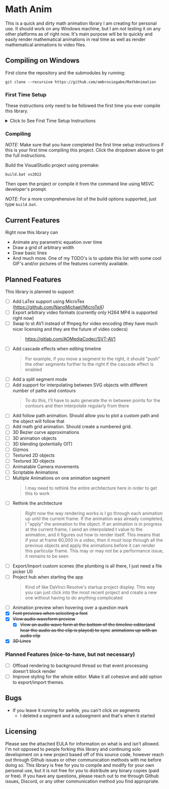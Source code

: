 # Math Anim

This is a quick and dirty math animation library I am creating for personal use. It should work on any Windows machine, but I am not testing it on any other platforms as of right now. It's main purpose will be to quickly and easily render mathematical animations in real time as well as render mathematical animations to video files.

## Compiling on Windows

First clone the repository and the submodules by running:

```batch
git clone --recursive https://github.com/ambrosiogabe/MathAnimation
```

### First Time Setup

These instructions only need to be followed the first time you ever compile this library.

<details>

<summary>
Click to See First Time Setup Instructions
</summary>

 First we need to setup ffmpeg.

I'm only writing instructions for Windows and MSVC. For information on compiling ffmpeg in a different environment, please see [ffmpeg documentation](https://ffmpeg.org/platform.html#Windows) for further details and make the appropriate changes.

Unfortunately, ffmpeg is a particularly wild beast, so compiling is non-trivial.

#### Setting up Environment for ffmpeg

(_The following instructions are modified from [ffmpeg documentation](https://ffmpeg.org/platform.html#Windows)_)

* [MSYS2](https://www.msys2.org)
* [NASM](https://www.msys2.org)

Next, make sure that the following are completed.

1. Place `nasm.exe` in your `PATH`.
2. To set up a proper environment in MSYS2, you need to run `msys_shell.bat` from the Visual Studio or Intel Compiler command prompt. To do this:
    * First type in `Developer Command Prompt for VS` in your windows search bar.
    * Run the command prompt.
    * Change directories to where you installed msys2.
        * The default dir for me is `cd C:\tools\msys64`
    * Run `msys2_shell.cmd -use-full-path` to launch msys2.
3. Make sure `cl` works. Running `cl` should print something starting with: `Microsoft (R) C/C++...`
4. Make sure `NASM` is available. Running `nasm -v` should print the version.
5. Change into the directory where you have this repo installed.
6. Finally, to compile ffmpeg, run:

```bash
# NOTE This will take quite some time to compile
pushd ./Animations/vendor/ffmpeg
./configure \
    --toolchain=msvc \
    --prefix=./build \
    --disable-doc \
    --arch=x86_64 \
    --disable-x86asm 
make 
make install

# Rename the files to .lib extension to make premake happy
mv ./build/lib/libavcodec.a ./build/lib/libavcodec.lib
mv ./build/lib/libavdevice.a ./build/lib/libavdevice.lib
mv ./build/lib/libavfilter.a ./build/lib/libavfilter.lib
mv ./build/lib/libavformat.a ./build/lib/libavformat.lib
mv ./build/lib/libavutil.a ./build/lib/libavutil.lib
mv ./build/lib/libswresample.a ./build/lib/libswresample.lib
mv ./build/lib/libswscale.a ./build/lib/libswscale.lib
popd
```

7. Verify that you compiled everything correctly. There should be a file named `build` in the current directory `./Animations/vendor/ffmpeg/build`. Inside this file you should see several directories with and a `lib` folder with the ffmpeg binaries.
    * If this is correct, then you're done compiling ffmpeg.

#### Setting up Environment for freetype

Thankfully, freetype is much simpler to set up than ffmpeg. To compile on windows, I'll be using cmake and MSVC. You can change use a different build system if you like, just ensure that at the end you have two directories for a release and debug version of freetype at the locations:

```bash
./Animations/vendor/freetype/build/Debug/freetyped.lib
./Animations/vendor/freetype/build/Release/freetype.lib
```

To build with CMake and MSVC:

1. Open up a developer command prompt for MSVC.
2. Change into your local directory for this animations library.
3. Run the following commands to compile freetype:

```batch
pushd .\Animations\vendor\freetype
mkdir build
pushd build
cmake ..
msbuild freetype.sln /property:Configuration=Debug
msbuild freetype.sln /property:Configuration=Release
popd
popd
```

4. If this all succeeds, you should see a build directory in `./Animations/vendor/freetype` that contains a Debug directory and Release directory with the appropriate DLLs.

#### Setting up Environment for OpenAL

To compile OpenAL on windows, I'll be using cmake and MSVC. You can change use a different build system if you like, just ensure that at the end you have two directories for a release and debug version of freetype at the locations:

```bash
./Animations/vendor/openal/build/Debug/OpenAL32.dll
./Animations/vendor/openal/build/Release/OpenAL32.dll
```

To build with CMake and MSVC:

1. Open up a developer command prompt for MSVC.
2. Change into your local directory for this animations library.
3. Run the following commands to compile freetype:

```batch
pushd .\Animations\vendor\openal\build
cmake ..
msbuild OpenAL.sln /property:Configuration=Debug
msbuild OpenAL.sln /property:Configuration=Release
popd
```

</details>

### Compiling

_NOTE:_ Make sure that you have completed the first time setup instructions if this is your first time compiling this project. Click the dropdown above to get the full instructions.

Build the VisualStudio project using premake:

```batch
build.bat vs2022
```

Then open the project or compile it from the command line using MSVC developer's prompt.

_NOTE_: For a more comprehensive list of the build options supported, just type `build.bat`.

## Current Features

Right now this library can

* Animate any parametric equation over time
* Draw a grid of arbitrary width
* Draw basic lines
* And much more. One of my TODO's is to update this list with some cool GIF's and/or pictures of the features currently available.

## Planned Features

This library is planned to support

- [ ] Add LaTex support using MicroTex (https://github.com/NanoMichael/MicroTeX)    
- [ ] Export arbitrary video formats (currently only H264 MP4 is supported right now)
- [ ] Swap to st AV1 instead of ffmpeg for video encoding (they have much nicer licensing and they are the future of video codecs)
  > https://gitlab.com/AOMediaCodec/SVT-AV1
- [ ] Add cascade effects when editing timeline
  > For example, if you move a segment to the right, it should "push" the other segments further to the right if the cascade effect is enabled
- [ ] Add a split segment mode
- [ ] Add support for interpolating between SVG objects with different number of paths and contours
  > To do this, I'll have to auto generate the in between points for the contours and then interpolate regularly from there
- [ ] Add follow path animation. Should allow you to plot a custom path and the object will follow that
- [ ] Add math grid animation. Should create a numbered grid.
- [ ] 3D Bezier curve approximations
- [ ] 3D animation objects
- [ ] 3D blending (potentially OIT)
- [ ] Gizmos
- [ ] Textured 2D objects
- [ ] Textured 3D objects
- [ ] Animatable Camera movements
- [ ] Scriptable Animations
- [ ] Multiple Animations on one animation segment
  > I may need to rethink the entire architecture here in order to get this to work
- [ ] Rethink the architecture
  > Right now the way rendering works is I go through each animation up until the current
    frame. If the animation was already completed, I "apply" the animation to the object.
    If an animation is in progress at the current frame, I send an interpolated t value to
    the animation, and it figures out how to render itself. This means that if your at frame
    60,000 in a video, then it must loop through all the previous objects and apply the animations
    before it can render this particular frame. This may or may not be a performance issue, it   remains to be seen
- [ ] Export/Import custom scenes (the plumbing is all there, I just need a file picker UI)
- [ ] Project hub when starting the app
  > Kind of like DaVinci Resolve's startup project display. This way you can just click into the most recent
    project and create a new one without having to do anything complicated
- [ ] Animation preview when hovering over a question mark
- [x] ~~Font previews when selecting a font~~
- [x] ~~View audio waveform preview~~
  - [x] ~~View an audio wave form at the bottom of the timeline editor(and hear the audio as the clip is played) to sync~~
    ~~animations up with an audio clip~~
- [x] ~~3D Lines~~

### Planned Features (nice-to-have, but not necessary)

- [ ] Offload rendering to background thread so that event processing doesn't block render
- [ ] Improve styling for the whole editor. Make it all cohesive and add option to export/import themes.

## Bugs

* If you leave it running for awhile, you can't click on segments
    * I deleted a segment and a subsegment and that's when it started

## Licensing

Please see the attached EULA for information on what is and isn't allowed. I'm not opposed to people forking this library and continuing solo development on a new project based off of this source code, however reach out through Github issues or other communication methods with me before doing so. This library is free for you to compile and modify for your own personal use, but it is not free for you to distribute any binary copies (paid or free). If you have any questions, please reach out to me through Github issues, Discord, or any other communication method you find appropriate.
